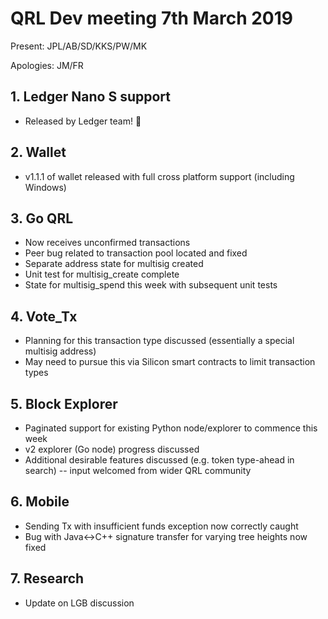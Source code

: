 # QRL Dev meeting 7th March 2019

Present: JPL/AB/SD/KKS/PW/MK

Apologies: JM/FR

## 1. Ledger Nano S support
- Released by Ledger team! 🚀

## 2. Wallet
- v1.1.1 of wallet released with full cross platform support (including Windows)

## 3. Go QRL
- Now receives unconfirmed transactions
- Peer bug related to transaction pool located and fixed
- Separate address state for multisig created
- Unit test for multisig_create complete
- State for multisig_spend this week with subsequent unit tests

## 4. Vote_Tx
- Planning for this transaction type discussed (essentially a special multisig address)
- May need to pursue this via Silicon smart contracts to limit transaction types

## 5. Block Explorer
- Paginated support for existing Python node/explorer to commence this week
- v2 explorer (Go node) progress discussed
- Additional desirable features discussed (e.g. token type-ahead in search) -- input welcomed from wider QRL community

## 6. Mobile

- Sending Tx with insufficient funds exception now correctly caught
- Bug with Java<->C++ signature transfer for varying tree heights now fixed
	
## 7. Research
- Update on LGB discussion
